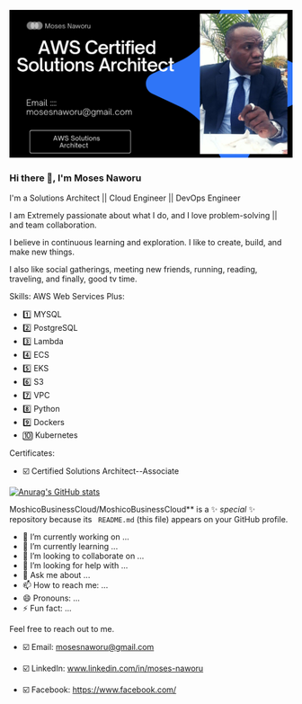 ![Certified AWS Solutions Architect || DevOps Engineer](https://github.com/MoshicoBusinessCloud/MoshicoBusinessCloud/blob/main/1.png)

### Hi there 👋, I'm Moses Naworu

I'm a Solutions Architect || Cloud Engineer || DevOps Engineer

I am Extremely passionate about what I do, and I love problem-solving || and team collaboration.

I believe in continuous learning and exploration. I like to create, build, and make new things.

I also like social gatherings, meeting new friends, running, reading, traveling, and finally, good tv time.

Skills: 
AWS Web Services Plus:

* 1️⃣ MYSQL
* 2️⃣ PostgreSQL
* 3️⃣ Lambda
* 4️⃣ ECS
* 5️⃣ EKS
* 6️⃣ S3
* 7️⃣ VPC
* 8️⃣ Python
* 9️⃣ Dockers
* 🔟 Kubernetes

Certificates:

* ☑️ Certified Solutions Architect--Associate

[![Anurag's GitHub stats](https://github-readme-stats.vercel.app/api?username=MoshicoBusinessCloud)](https://github.com/anuraghazra/github-readme-stats)

MoshicoBusinessCloud/MoshicoBusinessCloud** is a ✨ _special_ ✨ repository because its `
README.md` (this file) appears on your GitHub profile.

- 🔭 I’m currently working on ...
- 🌱 I’m currently learning ...
- 👯 I’m looking to collaborate on ...
- 🤔 I’m looking for help with ...
- 💬 Ask me about ...
- 📫 How to reach me: ...
- 😄 Pronouns: ...
- ⚡ Fun fact: ...

Feel free to reach out to me.

* ☑️ Email: mosesnaworu@gmail.com

* ☑️ LinkedIn: www.linkedin.com/in/moses-naworu

* ☑️ Facebook: https://www.facebook.com/



